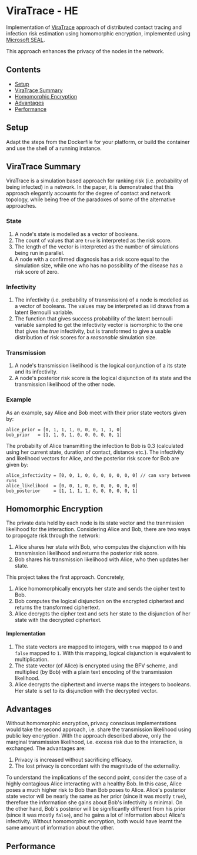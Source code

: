 # ViraTrace - HE

Implementation of [ViraTrace](https://github.com/ViraTrace/InfectionModel) approach of distributed contact tracing 
and infection risk estimation using homomorphic encryption, implemented using [Microsoft SEAL](https://github.com/microsoft/SEAL). 

This approach enhances the privacy of the nodes in the network. 

## Contents

- [Setup](#setup)
- [ViraTrace Summary](#viratrace-summary)
- [Homomorphic Encryption](#homomorphic-encryption)
- [Advantages](#advantages)
- [Performance](#performance)

## Setup

Adapt the steps from the Dockerfile for your platform, or build the container and use the shell of a running instance.

## ViraTrace Summary

ViraTrace is a simulation based approach for ranking risk (i.e. probability of being infected) in a network. In the 
paper, it is demonstrated that this approach elegantly accounts for the degree of contact and network topology, 
while being free of the paradoxes of some of the alternative approaches. 

### State

1. A node's state is modelled as a vector of booleans. 
1. The count of values that are `true` is interpreted as the risk score.
1. The length of the vector is interpreted as the number of simulations being run in parallel. 
1. A node with a confirmed diagnosis has a risk score equal to the simulation size, while one who has no possibility of 
the disease has a risk score of zero. 

### Infectivity

1. The infectivity (i.e. probability of transmission) of a node is modelled as a vector of booleans. The values may be 
interpreted as iid draws from a latent Bernoulli variable. 
1. The function that gives success probability of the latent bernoulli variable sampled to get the infectivity vector is 
isomorphic to the one that gives the _true_ infectivity, but is transformed to give a usable distribution of risk scores for
a _reasonable_ simulation size.

### Transmission

1. A node's transmission likelihood is the logical conjunction of a its state and its infectivity.
1. A node's posterior risk score is the logical disjunction of its state and the transmission likelihood of the other node.

### Example

As an example, say Alice and Bob meet with their prior state vectors given by:

```
alice_prior = [0, 1, 1, 1, 0, 0, 0, 1, 1, 0]
bob_prior   = [1, 1, 0, 1, 0, 0, 0, 0, 0, 1]
```

The probabilty of Alice transmitting the infection to Bob is 0.3 (calculated using her current state, duration of contact, 
distance etc.). The infectivity and likelihood vectors for Alice, and the posterior risk score for Bob are given by:

```
alice_infectivity = [0, 0, 1, 0, 0, 0, 0, 0, 0, 0] // can vary between runs
alice_likelihood  = [0, 0, 1, 0, 0, 0, 0, 0, 0, 0]
bob_posterior     = [1, 1, 1, 1, 0, 0, 0, 0, 0, 1]
```

## Homomorphic Encryption

The private data held by each node is its state vector and the tranmission likelihood for the interaction. Considering 
Alice and Bob, there are two ways to propogate risk through the network:

1. Alice shares her state with Bob, who computes the disjunction with his transmission likelihood and returns the posterior risk score.
1. Bob shares his transmission likelihood with Alice, who then updates her state.

This project takes the first approach. Concretely,

1. Alice homomorphically encrypts her state and sends the cipher text to Bob.
1. Bob computes the logical disjunction on the encrypted ciphertext and returns the transformed ciphertext.
1. Alice decrypts the cipher text and sets her state to the disjunction of her state with the decrypted ciphertext.

#### Implementation

1. The state vectors are mapped to integers, with `true` mapped to `0` and `false` mapped to `1`. With this mapping, 
logical disjunction is equivalent to multiplication. 
1. The state vector (of Alice) is encrypted using the BFV scheme, and multiplied (by Bob) with a plain text encoding 
of the transmission likelihood. 
1. Alice decrypts the ciphertext and inverse maps the integers to booleans. Her state is set to its disjunction with the 
decrypted vector.  

## Advantages

Without homomorphic encryption, privacy conscious implementations would take the second approach, i.e. share the transmission
likelihood using public key encryption. With the approach described above, only the marginal transmission likelihood, 
i.e. excess risk due to the interaction, is exchanged. The advantages are:

1. Privacy is increased without sacrificing efficacy. 
1. The lost privacy is concordant with the magnitude of the externality. 

To understand the implications of the second point, consider the case of a highly contagious Alice interacting with a healthy Bob. In this case, Alice poses a much higher risk to Bob than Bob poses to Alice. Alice's posterior state vector will be 
nearly the same as her prior (since it was mostly `true`), therefore the information she gains about Bob's infectivity is 
minimal. On the other hand, Bob's posterior will be significantly different from his prior (since it was mostly `false`),
and he gains a lot of information about Alice's infectivity. Without homomorphic encryption, both would have learnt the 
same amount of information about the other. 

## Performance


